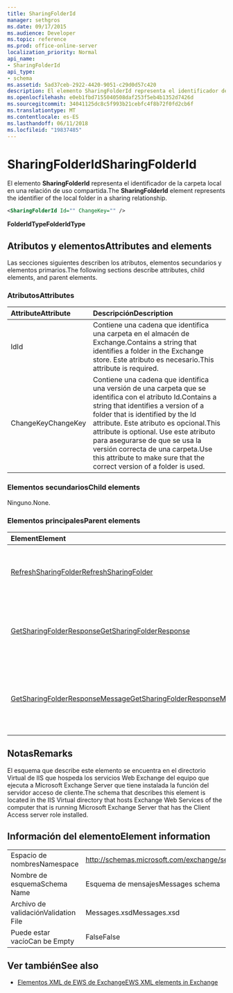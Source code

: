 ```yaml
---
title: SharingFolderId
manager: sethgros
ms.date: 09/17/2015
ms.audience: Developer
ms.topic: reference
ms.prod: office-online-server
localization_priority: Normal
api_name:
- SharingFolderId
api_type:
- schema
ms.assetid: 5ad37ceb-2922-4420-9051-c29d0d57c420
description: El elemento SharingFolderId representa el identificador de la carpeta local en una relación de uso compartida.
ms.openlocfilehash: e0eb1fbd7155040508daf253f5eb4b1352d7426d
ms.sourcegitcommit: 34041125dc8c5f993b21cebfc4f8b72f0fd2cb6f
ms.translationtype: MT
ms.contentlocale: es-ES
ms.lasthandoff: 06/11/2018
ms.locfileid: "19837485"
---
```

# <a name="sharingfolderid"></a><span data-ttu-id="ae9ca-103">SharingFolderId</span><span class="sxs-lookup"><span data-stu-id="ae9ca-103">SharingFolderId</span></span>

<span data-ttu-id="ae9ca-104">El elemento **SharingFolderId** representa el identificador de la carpeta local en una relación de uso compartida.</span><span class="sxs-lookup"><span data-stu-id="ae9ca-104">The **SharingFolderId** element represents the identifier of the local folder in a sharing relationship.</span></span> 
  
```xml
<SharingFolderId Id="" ChangeKey="" />
```

 <span data-ttu-id="ae9ca-105">**FolderIdType**</span><span class="sxs-lookup"><span data-stu-id="ae9ca-105">**FolderIdType**</span></span>
## <a name="attributes-and-elements"></a><span data-ttu-id="ae9ca-106">Atributos y elementos</span><span class="sxs-lookup"><span data-stu-id="ae9ca-106">Attributes and elements</span></span>

<span data-ttu-id="ae9ca-107">Las secciones siguientes describen los atributos, elementos secundarios y elementos primarios.</span><span class="sxs-lookup"><span data-stu-id="ae9ca-107">The following sections describe attributes, child elements, and parent elements.</span></span>
  
### <a name="attributes"></a><span data-ttu-id="ae9ca-108">Atributos</span><span class="sxs-lookup"><span data-stu-id="ae9ca-108">Attributes</span></span>

|<span data-ttu-id="ae9ca-109">**Attribute**</span><span class="sxs-lookup"><span data-stu-id="ae9ca-109">**Attribute**</span></span>|<span data-ttu-id="ae9ca-110">**Descripción**</span><span class="sxs-lookup"><span data-stu-id="ae9ca-110">**Description**</span></span>|
|:-----|:-----|
|<span data-ttu-id="ae9ca-111">Id</span><span class="sxs-lookup"><span data-stu-id="ae9ca-111">Id</span></span>  <br/> |<span data-ttu-id="ae9ca-112">Contiene una cadena que identifica una carpeta en el almacén de Exchange.</span><span class="sxs-lookup"><span data-stu-id="ae9ca-112">Contains a string that identifies a folder in the Exchange store.</span></span> <span data-ttu-id="ae9ca-113">Este atributo es necesario.</span><span class="sxs-lookup"><span data-stu-id="ae9ca-113">This attribute is required.</span></span>  <br/> |
|<span data-ttu-id="ae9ca-114">ChangeKey</span><span class="sxs-lookup"><span data-stu-id="ae9ca-114">ChangeKey</span></span>  <br/> |<span data-ttu-id="ae9ca-115">Contiene una cadena que identifica una versión de una carpeta que se identifica con el atributo Id.</span><span class="sxs-lookup"><span data-stu-id="ae9ca-115">Contains a string that identifies a version of a folder that is identified by the Id attribute.</span></span> <span data-ttu-id="ae9ca-116">Este atributo es opcional.</span><span class="sxs-lookup"><span data-stu-id="ae9ca-116">This attribute is optional.</span></span> <span data-ttu-id="ae9ca-117">Use este atributo para asegurarse de que se usa la versión correcta de una carpeta.</span><span class="sxs-lookup"><span data-stu-id="ae9ca-117">Use this attribute to make sure that the correct version of a folder is used.</span></span>  <br/> |
   
### <a name="child-elements"></a><span data-ttu-id="ae9ca-118">Elementos secundarios</span><span class="sxs-lookup"><span data-stu-id="ae9ca-118">Child elements</span></span>

<span data-ttu-id="ae9ca-119">Ninguno.</span><span class="sxs-lookup"><span data-stu-id="ae9ca-119">None.</span></span>
  
### <a name="parent-elements"></a><span data-ttu-id="ae9ca-120">Elementos principales</span><span class="sxs-lookup"><span data-stu-id="ae9ca-120">Parent elements</span></span>

|<span data-ttu-id="ae9ca-121">**Element**</span><span class="sxs-lookup"><span data-stu-id="ae9ca-121">**Element**</span></span>|<span data-ttu-id="ae9ca-122">**Descripción**</span><span class="sxs-lookup"><span data-stu-id="ae9ca-122">**Description**</span></span>|
|:-----|:-----|
|[<span data-ttu-id="ae9ca-123">RefreshSharingFolder</span><span class="sxs-lookup"><span data-stu-id="ae9ca-123">RefreshSharingFolder</span></span>](refreshsharingfolder.md) <br/> |<span data-ttu-id="ae9ca-124">Define una solicitud para actualizar la carpeta local especificada.</span><span class="sxs-lookup"><span data-stu-id="ae9ca-124">Defines a request to refresh the specified local folder.</span></span>  <br/> |
|[<span data-ttu-id="ae9ca-125">GetSharingFolderResponse</span><span class="sxs-lookup"><span data-stu-id="ae9ca-125">GetSharingFolderResponse</span></span>](getsharingfolderresponse.md) <br/> |<span data-ttu-id="ae9ca-126">Define una respuesta a una solicitud de [operación GetSharingFolder](getsharingfolder-operation.md) .</span><span class="sxs-lookup"><span data-stu-id="ae9ca-126">Defines a response to a [GetSharingFolder operation](getsharingfolder-operation.md) request.</span></span>  <br/> |
|[<span data-ttu-id="ae9ca-127">GetSharingFolderResponseMessage</span><span class="sxs-lookup"><span data-stu-id="ae9ca-127">GetSharingFolderResponseMessage</span></span>](getsharingfolderresponsemessage.md) <br/> |<span data-ttu-id="ae9ca-128">Contiene el estado y el resultado de una única solicitud de [operación GetSharingFolder](getsharingfolder-operation.md) .</span><span class="sxs-lookup"><span data-stu-id="ae9ca-128">Contains the status and result of a single [GetSharingFolder operation](getsharingfolder-operation.md) request.</span></span>  <br/> |
   
## <a name="remarks"></a><span data-ttu-id="ae9ca-129">Notas</span><span class="sxs-lookup"><span data-stu-id="ae9ca-129">Remarks</span></span>

<span data-ttu-id="ae9ca-130">El esquema que describe este elemento se encuentra en el directorio Virtual de IIS que hospeda los servicios Web Exchange del equipo que ejecuta a Microsoft Exchange Server que tiene instalada la función del servidor acceso de cliente.</span><span class="sxs-lookup"><span data-stu-id="ae9ca-130">The schema that describes this element is located in the IIS Virtual directory that hosts Exchange Web Services of the computer that is running Microsoft Exchange Server that has the Client Access server role installed.</span></span>
  
## <a name="element-information"></a><span data-ttu-id="ae9ca-131">Información del elemento</span><span class="sxs-lookup"><span data-stu-id="ae9ca-131">Element information</span></span>

|||
|:-----|:-----|
|<span data-ttu-id="ae9ca-132">Espacio de nombres</span><span class="sxs-lookup"><span data-stu-id="ae9ca-132">Namespace</span></span>  <br/> |http://schemas.microsoft.com/exchange/services/2006/messages  <br/> |
|<span data-ttu-id="ae9ca-133">Nombre de esquema</span><span class="sxs-lookup"><span data-stu-id="ae9ca-133">Schema Name</span></span>  <br/> |<span data-ttu-id="ae9ca-134">Esquema de mensajes</span><span class="sxs-lookup"><span data-stu-id="ae9ca-134">Messages schema</span></span>  <br/> |
|<span data-ttu-id="ae9ca-135">Archivo de validación</span><span class="sxs-lookup"><span data-stu-id="ae9ca-135">Validation File</span></span>  <br/> |<span data-ttu-id="ae9ca-136">Messages.xsd</span><span class="sxs-lookup"><span data-stu-id="ae9ca-136">Messages.xsd</span></span>  <br/> |
|<span data-ttu-id="ae9ca-137">Puede estar vacío</span><span class="sxs-lookup"><span data-stu-id="ae9ca-137">Can be Empty</span></span>  <br/> |<span data-ttu-id="ae9ca-138">False</span><span class="sxs-lookup"><span data-stu-id="ae9ca-138">False</span></span>  <br/> |
   
## <a name="see-also"></a><span data-ttu-id="ae9ca-139">Ver también</span><span class="sxs-lookup"><span data-stu-id="ae9ca-139">See also</span></span>



- [<span data-ttu-id="ae9ca-140">Elementos XML de EWS de Exchange</span><span class="sxs-lookup"><span data-stu-id="ae9ca-140">EWS XML elements in Exchange</span></span>](ews-xml-elements-in-exchange.md)

